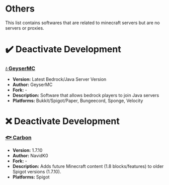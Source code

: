 # Others
This list contains softwares that are related to minecraft servers but are no servers or proxies.

# ✔️ Deactivate Development
### [💧 GeyserMC](https://geysermc.org/)
  - **Version:** Latest Bedrock/Java Server Version
  - **Author:** GeyserMC
  - **Fork:** -
  - **Description:** Software that allows bedrock players to join Java servers
  - **Platforms:** Bukkit/Spigot/Paper, Bungeecord, Sponge, Velocity

# ❌ Deactivate Development
### [🐟 Carbon](https://www.spigotmc.org/resources/1258/)
  - **Version:** 1.7.10
  - **Author:** NavidK0
  - **Fork:** -
  - **Description:** Adds future Minecraft content (1.8 blocks/features) to older Spigot versions (1.7.10).
  - **Platforms:** Spigot
